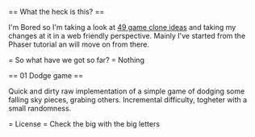 == What the heck is this? ==

I'm Bored so I'm taking a look at
[49 game clone ideas](http://inventwithpython.com/blog/2012/02/20/i-need-practice-programming-49-ideas-for-game-clones-to-code/) and taking my changes at it in a web
friendly perspective. Mainly I've started from the Phaser tutorial an will move
on from there.

= So what have we got so far? =
Nothing

== 01 Dodge game ==

Quick and dirty raw implementation of a simple game of dodging some falling sky
pieces, grabing others. Incremental difficulty, togheter with a small randomness.

= License =
 Check the big with the big letters
